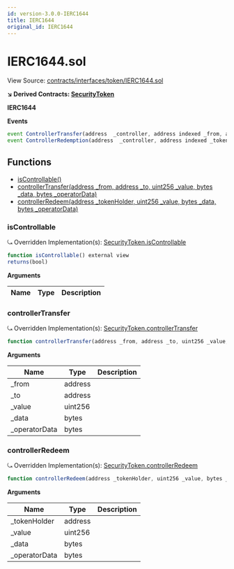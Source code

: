 ```yaml
---
id: version-3.0.0-IERC1644
title: IERC1644
original_id: IERC1644
---
```


# IERC1644.sol

View Source: [contracts/interfaces/token/IERC1644.sol](../../contracts/interfaces/token/IERC1644.sol)

**↘ Derived Contracts: [SecurityToken](SecurityToken.md)**

**IERC1644**

**Events**

```js
event ControllerTransfer(address  _controller, address indexed _from, address indexed _to, uint256  _value, bytes  _data, bytes  _operatorData);
event ControllerRedemption(address  _controller, address indexed _tokenHolder, uint256  _value, bytes  _data, bytes  _operatorData);
```

## Functions

- [isControllable()](#iscontrollable)
- [controllerTransfer(address _from, address _to, uint256 _value, bytes _data, bytes _operatorData)](#controllertransfer)
- [controllerRedeem(address _tokenHolder, uint256 _value, bytes _data, bytes _operatorData)](#controllerredeem)

### isControllable

⤿ Overridden Implementation(s): [SecurityToken.isControllable](SecurityToken.md#iscontrollable)

```js
function isControllable() external view
returns(bool)
```

**Arguments**

| Name        | Type           | Description  |
| ------------- |------------- | -----|

### controllerTransfer

⤿ Overridden Implementation(s): [SecurityToken.controllerTransfer](SecurityToken.md#controllertransfer)

```js
function controllerTransfer(address _from, address _to, uint256 _value, bytes _data, bytes _operatorData) external nonpayable
```

**Arguments**

| Name        | Type           | Description  |
| ------------- |------------- | -----|
| _from | address |  | 
| _to | address |  | 
| _value | uint256 |  | 
| _data | bytes |  | 
| _operatorData | bytes |  | 

### controllerRedeem

⤿ Overridden Implementation(s): [SecurityToken.controllerRedeem](SecurityToken.md#controllerredeem)

```js
function controllerRedeem(address _tokenHolder, uint256 _value, bytes _data, bytes _operatorData) external nonpayable
```

**Arguments**

| Name        | Type           | Description  |
| ------------- |------------- | -----|
| _tokenHolder | address |  | 
| _value | uint256 |  | 
| _data | bytes |  | 
| _operatorData | bytes |  | 


